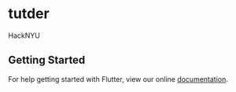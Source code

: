 # tutder

HackNYU

## Getting Started

For help getting started with Flutter, view our online
[documentation](https://flutter.io/).
